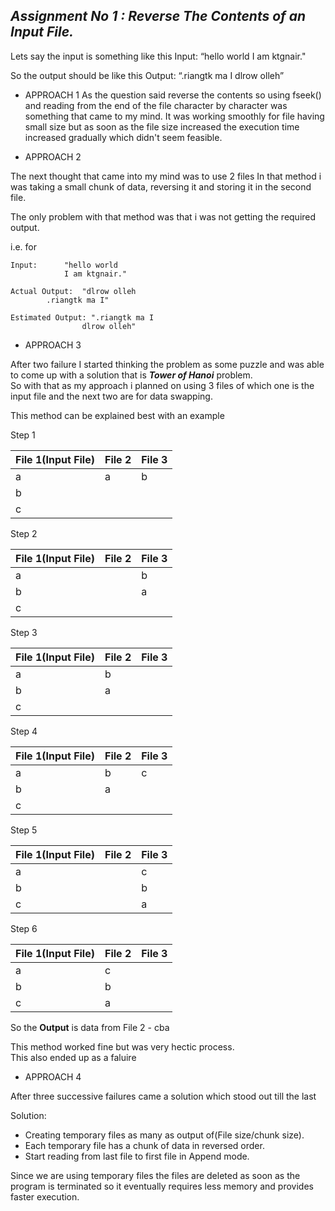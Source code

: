  ## _**Assignment No 1 :** Reverse The Contents of an Input File._


Lets say the input is something like this
Input: “hello world
        I am ktgnair."
        
So the output should be like this
Output: “.riangtk ma I
         dlrow olleh”


+ APPROACH 1
As the question said reverse the contents so using fseek() and reading from the end of the file character by character was something that came to my mind.
It was working smoothly for file having small size but as soon as the file size increased the execution time increased gradually which didn't seem feasible.

+ APPROACH 2

The next thought that came into my mind was to use 2 files
In that method i was taking a small chunk of data, reversing it and storing it in the second file.

The only problem with that method was that i was not getting the required output.

i.e. for 

	Input: 		"hello world
        	 	I am ktgnair."
	
	Actual Output:  "dlrow olleh
			.riangtk ma I"

	Estimated Output: ".riangtk ma I
         		    dlrow olleh"	

+ APPROACH 3 

After two failure I started thinking the problem as some puzzle and was able to come up with a solution that is _**Tower of Hanoi**_ problem.  
So with that as my approach i planned on using 3 files of which one is the input file and the next two are for data swapping.

This method can be explained best with an example

Step 1

| File 1(Input File) | File 2 | File 3 |
| ------------------- | ------ | ------ |
| a | a | b |
| b |   |   |
| c |   |   |


Step 2

| File 1(Input File) | File 2 | File 3 |
| ------------------ | ------ | ------ |
| a |   | b |
| b |   | a |
| c |   |   |


Step 3

| File 1(Input File) | File 2 | File 3 |
| ------------------ | ------ | ------ |
| a | b |   |
| b | a |   |
| c |   |   |


Step 4

| File 1(Input File) | File 2 | File 3 |
| ------------------ | ------ | ------ |
| a | b | c |
| b | a |   |
| c |   |   |

Step 5

| File 1(Input File) | File 2 | File 3 |
| ------------------ | ------ | ------ |
| a |  | c |
| b |  | b |
| c |  | a |


Step 6

| File 1(Input File) | File 2 | File 3 |
| ------------------ | ------ | ------ |
| a | c |  |
| b | b |  |
| c | a |  |

So the **Output** is data from File 2 - cba

This method worked fine but was very hectic process.  
This also ended up as a faluire

+ APPROACH 4 

After three successive failures came a solution which stood out till the last

Solution:

- Creating temporary files as many as output of(File size/chunk size).
- Each temporary file has a chunk of data in reversed order.
- Start reading from last file to first file in Append mode.


Since we are using temporary files the files are deleted as soon as the program is terminated so it eventually requires less memory and provides faster execution.
